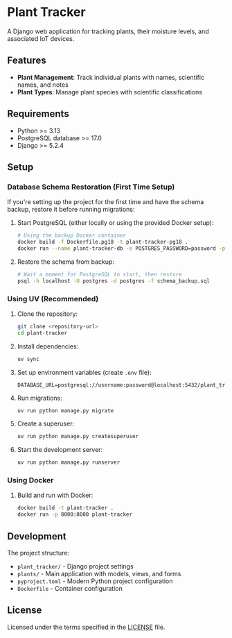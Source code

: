 # Plant Tracker

A Django web application for tracking plants, their moisture levels, and associated IoT devices.

## Features

- **Plant Management**: Track individual plants with names, scientific names, and notes
- **Plant Types**: Manage plant species with scientific classifications

## Requirements

- Python >= 3.13
- PostgreSQL database >= 17.0
- Django >= 5.2.4

## Setup

### Database Schema Restoration (First Time Setup)

If you're setting up the project for the first time and have the schema backup, restore it before running migrations:

1. Start PostgreSQL (either locally or using the provided Docker setup):
   ```bash
   # Using the backup Docker container
   docker build -f Dockerfile.pg18 -t plant-tracker-pg18 .
   docker run --name plant-tracker-db -e POSTGRES_PASSWORD=password -p 5432:5432 -d plant-tracker-pg18
   ```

2. Restore the schema from backup:
   ```bash
   # Wait a moment for PostgreSQL to start, then restore
   psql -h localhost -U postgres -d postgres -f schema_backup.sql
   ```


### Using UV (Recommended)

1. Clone the repository:
   ```bash
   git clone <repository-url>
   cd plant-tracker
   ```

2. Install dependencies:
   ```bash
   uv sync
   ```

3. Set up environment variables (create `.env` file):
   ```
   DATABASE_URL=postgresql://username:password@localhost:5432/plant_tracker
   ```

4. Run migrations:
   ```bash
   uv run python manage.py migrate
   ```

5. Create a superuser:
   ```bash
   uv run python manage.py createsuperuser
   ```

6. Start the development server:
   ```bash
   uv run python manage.py runserver
   ```

### Using Docker

1. Build and run with Docker:
   ```bash
   docker build -t plant-tracker .
   docker run -p 8000:8000 plant-tracker
   ```

## Development

The project structure:
- `plant_tracker/` - Django project settings
- `plants/` - Main application with models, views, and forms
- `pyproject.toml` - Modern Python project configuration
- `Dockerfile` - Container configuration

## License

Licensed under the terms specified in the [LICENSE](.LICENSE) file.
